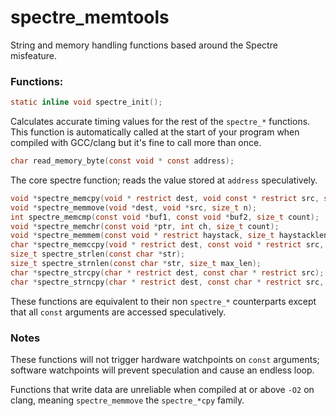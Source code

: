 # spectre_memtools
String and memory handling functions based around the Spectre misfeature.

### Functions:
```c
static inline void spectre_init();
```
Calculates accurate timing values for the rest of the `spectre_*` functions. This function is automatically called at the start of your program when compiled with GCC/clang but it's fine to call more than once.
```c
char read_memory_byte(const void * const address);
```
The core spectre function; reads the value stored at `address` speculatively.
```c
void *spectre_memcpy(void * restrict dest, void const * restrict src, size_t n);
void *spectre_memmove(void *dest, void *src, size_t n);
int spectre_memcmp(const void *buf1, const void *buf2, size_t count);
void *spectre_memchr(const void *ptr, int ch, size_t count);
void *spectre_memmem(const void * restrict haystack, size_t haystacklen, const void * restrict needle, size_t needlelen);
char *spectre_memccpy(void * restrict dest, const void * restrict src, int c, size_t count);
size_t spectre_strlen(const char *str);
size_t spectre_strnlen(const char *str, size_t max_len);
char *spectre_strcpy(char * restrict dest, const char * restrict src);
char *spectre_strncpy(char * restrict dest, const char * restrict src, size_t count);
```
These functions are equivalent to their non `spectre_*` counterparts except that all `const` arguments are accessed speculatively.

### Notes

These functions will not trigger hardware watchpoints on `const` arguments; software watchpoints will prevent speculation and cause an endless loop.

Functions that write data are unreliable when compiled at or above `-O2` on clang, meaning `spectre_memmove` the `spectre_*cpy` family.
